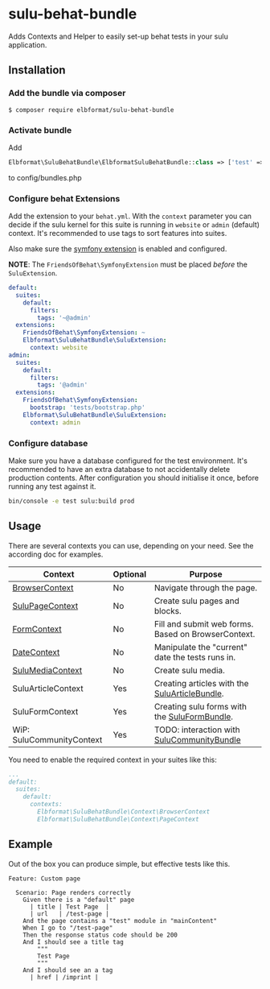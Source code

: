 # sulu-behat-bundle

Adds Contexts and Helper to easily set-up behat tests in your sulu application.

## Installation

### Add the bundle via composer

```console
$ composer require elbformat/sulu-behat-bundle
```

### Activate bundle

Add

```php
Elbformat\SuluBehatBundle\ElbformatSuluBehatBundle::class => ['test' => true],
```

to config/bundles.php

### Configure behat Extensions

Add the extension to your `behat.yml`. With the `context` parameter you can decide if the sulu kernel for this suite is
running in `website` or `admin` (default) context. It's recommended to use tags to sort features into suites.

Also make sure the [symfony extension](https://github.com/FriendsOfBehat/SymfonyExtension) is enabled and configured.

**NOTE**: The `FriendsOfBehat\SymfonyExtension` must be placed *before* the `SuluExtension`.

```yml
default:
  suites:
    default:
      filters:
        tags: '~@admin'
  extensions:
    FriendsOfBehat\SymfonyExtension: ~
    Elbformat\SuluBehatBundle\SuluExtension:
      context: website
admin:
  suites:
    default:
      filters:
        tags: '@admin'
  extensions:
    FriendsOfBehat\SymfonyExtension:
      bootstrap: 'tests/bootstrap.php'
    Elbformat\SuluBehatBundle\SuluExtension:
      context: admin
```

### Configure database

Make sure you have a database configured for the test environment.
It's recommended to have an extra database to not accidentally delete production contents.
After configuration you should initialise it once, before running any test against it.

```sh
bin/console -e test sulu:build prod
```

## Usage

There are several contexts you can use, depending on your need. See the according doc for examples.

| Context                                   | Optional | Purpose                                                                                    |
|-------------------------------------------|----------|--------------------------------------------------------------------------------------------|
| [BrowserContext](doc/BrowserContext.md)   | No       | Navigate through the page.                                                                 |        
| [SuluPageContext](doc/SuluPageContext.md) | No       | Create sulu pages and blocks.                                                              |
| [FormContext](doc/FormContext.md)         | No       | Fill and submit web forms. Based on BrowserContext.                                        |
| [DateContext](doc/DateContext.md)         | No       | Manipulate the "current" date the tests runs in.                                           |
| [SuluMediaContext](doc/MediaContext.md)   | No       | Create sulu media.                                                                         |
| SuluArticleContext                        | Yes      | Creating articles with the [SuluArticleBundle](https://github.com/sulu/SuluArticleBundle). |        
| SuluFormContext                           | Yes      | Creating sulu forms with the [SuluFormBundle](https://github.com/sulu/SuluFormBundle).     |
| WiP: SuluCommunityContext                 | Yes      | TODO: interaction with [SuluCommunityBundle](https://github.com/sulu/SuluCommunityBundle)  |

You need to enable the required context in your suites like this:

```yml
...
default:
  suites:
    default:
      contexts:
        Elbformat\SuluBehatBundle\Context\BrowserContext
        Elbformat\SuluBehatBundle\Context\PageContext
```

## Example

Out of the box you can produce simple, but effective tests like this.

```gherkin
Feature: Custom page

  Scenario: Page renders correctly
    Given there is a "default" page
      | title | Test Page  |
      | url   | /test-page |
    And the page contains a "test" module in "mainContent"
    When I go to "/test-page"
    Then the response status code should be 200
    And I should see a title tag
        """
        Test Page
        """
    And I should see an a tag
      | href | /imprint |
```